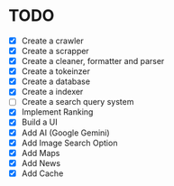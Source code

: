 # TODO

- [x] Create a crawler
- [x] Create a scrapper
- [x] Create a cleaner, formatter and parser
- [x] Create a tokeinzer
- [x] Create a database
- [x] Create a indexer
- [ ] Create a search query system
- [x] Implement Ranking
- [x] Build a UI
- [x] Add AI (Google Gemini)
- [x] Add Image Search Option
- [x] Add Maps
- [x] Add News
- [x] Add Cache
